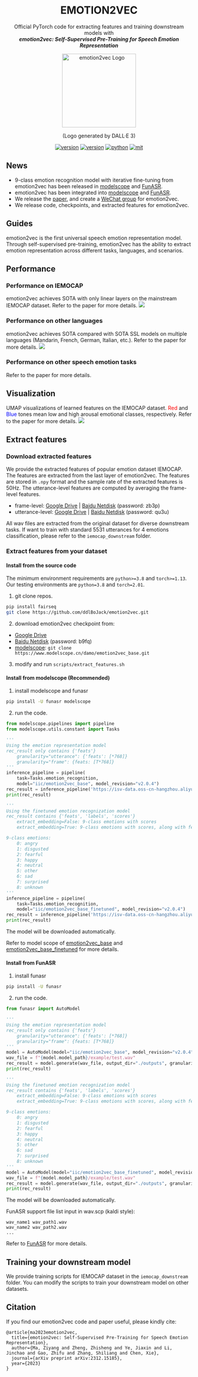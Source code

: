 <div align="center">
    <h1>
    EMOTION2VEC
    </h1>
    <p>
    Official PyTorch code for extracting features and training downstream models with <br>
    <b><em>emotion2vec: Self-Supervised Pre-Training for Speech Emotion Representation</em></b>
    </p>
    <p>
    <img src="src/logo.png" alt="emotion2vec Logo" style="width: 200px; height: 200px;">
    </p>
    <p>
    (Logo generated by DALL·E 3)
    </p>
    <a href="https://github.com/ddlBoJack/MT4SSL"><img src="https://img.shields.io/badge/Platform-linux-lightgrey" alt="version"></a>
    <a href="https://github.com/ddlBoJack/MT4SSL"><img src="https://img.shields.io/badge/Python-3.8+-orange" alt="version"></a>
    <a href="https://github.com/ddlBoJack/MT4SSL"><img src="https://img.shields.io/badge/PyTorch-1.13+-brightgreen" alt="python"></a>
    <a href="https://github.com/ddlBoJack/MT4SSL"><img src="https://img.shields.io/badge/License-MIT-red.svg" alt="mit"></a>
</div>

## News
- 9-class emotion recognition model with iterative fine-tuning from emotion2vec has been released in [modelscope](https://www.modelscope.cn/models/iic/emotion2vec_base_finetuned/summary) and [FunASR](https://github.com/alibaba-damo-academy/FunASR/tree/main/examples/industrial_data_pretraining/emotion2vec).  
- emotion2vec has been integrated into [modelscope](https://www.modelscope.cn/models/iic/emotion2vec_base/summary) and [FunASR](https://github.com/alibaba-damo-academy/FunASR/tree/main/examples/industrial_data_pretraining/emotion2vec).  
- We release the [paper](https://arxiv.org/abs/2312.15185), and create a [WeChat group](./src/Wechat.jpg) for emotion2vec. 
- We release code, checkpoints, and extracted features for emotion2vec. 

## Guides

emotion2vec is the first universal speech emotion representation model. Through self-supervised pre-training, emotion2vec has the ability to extract emotion representation across different tasks, languages, and scenarios.

## Performance
### Performance on IEMOCAP
emotion2vec achieves SOTA with only linear layers on the mainstream IEMOCAP dataset. Refer to the paper for more details.
![](./src/IEMOCAP.png)

### Performance on other languages
emotion2vec achieves SOTA compared with SOTA SSL models on multiple languages (Mandarin, French, German, Italian, etc.). Refer to the paper for more details.
![](./src/Languages.png)

### Performance on other speech emotion tasks
Refer to the paper for more details.

## Visualization
UMAP visualizations of learned features on the IEMOCAP dataset. <span style="color:red;">Red</span> and <span style="color:blue;">Blue</span> tones mean low and high arousal emotional classes, respectively.  Refer to the paper for more details. 
![](./src/UMAP.png)

## Extract features
### Download extracted features
We provide the extracted features of popular emotion dataset IEMOCAP. The features are extracted from the last layer of emotion2vec. The features are stored in `.npy` format and the sample rate of the extracted features is 50Hz. The utterance-level features are computed by averaging the frame-level features.
- frame-level: [Google Drive](https://drive.google.com/file/d/1JdQzwDJJEdKZcqSC1TXETvFZ7VpUvLEX/view?usp=sharing) | [Baidu Netdisk](https://pan.baidu.com/s/1FtCwhUwhONaeEos4nLYFWw?pwd=zb3p) (password: zb3p)
- utterance-level: [Google Drive](https://drive.google.com/file/d/1jJVfoEKC8yjwj39F__8jIQayd5PBO0WD/view?usp=sharing) | [Baidu Netdisk](https://pan.baidu.com/s/1AsJHacD6a5h27YJiCSee4w?pwd=qu3u) (password: qu3u)

All wav files are extracted from the original dataset for diverse downstream tasks. If want to train with standard 5531 utterances for 4 emotions classification, please refer to the `iemocap_downstream` folder.

### Extract features from your dataset
#### Install from the source code
The minimum environment requirements are `python>=3.8` and `torch>=1.13`. Our testing environments are `python=3.8` and `torch=2.01`.
1. git clone repos.
```bash
pip install fairseq
git clone https://github.com/ddlBoJack/emotion2vec.git
```

2. download emotion2vec checkpoint from:
- [Google Drive](https://drive.google.com/file/d/10L4CEoEyt6mQrqdblDgDSfZETYvA9c2T/view?usp=sharing)
- [Baidu Netdisk](https://pan.baidu.com/s/15zqmNTYa0mkEwlIom7DO3g?pwd=b9fq) (password: b9fq)
- [modelscope](https://www.modelscope.cn/models/damo/emotion2vec_base/summary): `git clone https://www.modelscope.cn/damo/emotion2vec_base.git`

3. modify and run `scripts/extract_features.sh`

#### Install from modelscope (Recommended)

1. install modelscope and funasr
```bash
pip install -U funasr modelscope
```

2. run the code.
```python
from modelscope.pipelines import pipeline
from modelscope.utils.constant import Tasks

'''
Using the emotion representation model
rec_result only contains {'feats'}
	granularity="utterance": {'feats': [*768]}
	granularity="frame": {feats: [T*768]}
'''
inference_pipeline = pipeline(
    task=Tasks.emotion_recognition,
    model="iic/emotion2vec_base", model_revision="v2.0.4")
rec_result = inference_pipeline('https://isv-data.oss-cn-hangzhou.aliyuncs.com/ics/MaaS/ASR/test_audio/asr_example_zh.wav', output_dir="./outputs", granularity="utterance")
print(rec_result)

'''
Using the finetuned emotion recognization model
rec_result contains {'feats', 'labels', 'scores'}
	extract_embedding=False: 9-class emotions with scores
	extract_embedding=True: 9-class emotions with scores, along with features

9-class emotions:
    0: angry
    1: disgusted
    2: fearful
    3: happy
    4: neutral
    5: other
    6: sad
    7: surprised
    8: unknown
'''
inference_pipeline = pipeline(
    task=Tasks.emotion_recognition,
    model="iic/emotion2vec_base_finetuned", model_revision="v2.0.4")
rec_result = inference_pipeline('https://isv-data.oss-cn-hangzhou.aliyuncs.com/ics/MaaS/ASR/test_audio/asr_example_zh.wav', output_dir="./outputs", granularity="utterance", extract_embedding=False)
print(rec_result)
```
The model will be downloaded automatically.

Refer to model scope of [emotion2vec_base](https://www.modelscope.cn/models/damo/emotion2vec_base/summary) and [emotion2vec_base_finetuned](https://www.modelscope.cn/models/iic/emotion2vec_base_finetuned/summary) for more details.



#### Install from FunASR
1. install funasr
```bash
pip install -U funasr
```

2. run the code.
```python
from funasr import AutoModel

'''
Using the emotion representation model
rec_result only contains {'feats'}
	granularity="utterance": {'feats': [*768]}
	granularity="frame": {feats: [T*768]}
'''
model = AutoModel(model="iic/emotion2vec_base", model_revision="v2.0.4")
wav_file = f"{model.model_path}/example/test.wav"
rec_result = model.generate(wav_file, output_dir="./outputs", granularity="utterance")
print(rec_result)

'''
Using the finetuned emotion recognization model
rec_result contains {'feats', 'labels', 'scores'}
	extract_embedding=False: 9-class emotions with scores
	extract_embedding=True: 9-class emotions with scores, along with features

9-class emotions:
    0: angry
    1: disgusted
    2: fearful
    3: happy
    4: neutral
    5: other
    6: sad
    7: surprised
    8: unknown
'''
model = AutoModel(model="iic/emotion2vec_base_finetuned", model_revision="v2.0.4")
wav_file = f"{model.model_path}/example/test.wav"
rec_result = model.generate(wav_file, output_dir="./outputs", granularity="utterance", extract_embedding=False)
print(rec_result)
```
The model will be downloaded automatically.

FunASR support file list input in wav.scp (kaldi style):
```
wav_name1 wav_path1.wav
wav_name2 wav_path2.wav
...
```
Refer to [FunASR](https://github.com/alibaba-damo-academy/FunASR/tree/main/examples/industrial_data_pretraining/emotion2vec) for more details.

## Training your downstream model
We provide training scripts for IEMOCAP dataset in the `iemocap_downstream` folder. You can modify the scripts to train your downstream model on other datasets.

## Citation
If you find our emotion2vec code and paper useful, please kindly cite:
```
@article{ma2023emotion2vec,
  title={emotion2vec: Self-Supervised Pre-Training for Speech Emotion Representation},
  author={Ma, Ziyang and Zheng, Zhisheng and Ye, Jiaxin and Li, Jinchao and Gao, Zhifu and Zhang, Shiliang and Chen, Xie},
  journal={arXiv preprint arXiv:2312.15185},
  year={2023}
}
```
